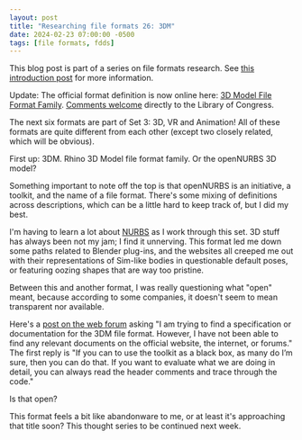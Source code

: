 ```yaml
---
layout: post
title: "Researching file formats 26: 3DM"
date: 2024-02-23 07:00:00 -0500
tags: [file formats, fdds]
---
```


This blog post is part of a series on file formats research. See [this introduction post](https://bits.ashleyblewer.com/blog/2023/08/04/researching-file-formats-library-of-congress-sustainability-of-digital-formats/) for more information.

Update: The official format definition is now online here: [3D Model File Format Family](https://www.loc.gov/preservation/digital/formats/fdd/fdd000601.shtml). [Comments welcome](https://www.loc.gov/preservation/digital/formats/contact_format.shtml) directly to the Library of Congress.

The next six formats are part of Set 3: 3D, VR and Animation! All of these formats are quite different from each other (except two closely related, which will be obvious).

First up: 3DM. Rhino 3D Model file format family. Or the openNURBS 3D model?

Something important to note off the top is that openNURBS is an initiative, a toolkit, and the name of a file format. There's some mixing of definitions across descriptions, which can be a little hard to keep track of, but I did my best.

I'm having to learn a lot about [NURBS](https://en.wikipedia.org/wiki/Non-uniform_rational_B-spline) as I work through this set. 3D stuff has always been not my jam; I find it unnerving. This format led me down some paths related to Blender plug-ins, and the websites all creeped me out with their representations of Sim-like bodies in questionable default poses, or featuring oozing shapes that are way too pristine. 

Between this and another format, I was really questioning what "open" meant, because according to some companies, it doesn't seem to mean transparent nor available.

Here's a [post on the web forum](https://discourse.mcneel.com/t/i-am-looking-for-a-3dm-file-format-description/158947) asking "I am trying to find a specification or documentation for the 3DM file format. However, I have not been able to find any relevant documents on the official website, the internet, or forums." The first reply is "If you can to use the toolkit as a black box, as many do I’m sure, then you can do that. If you want to evaluate what we are doing in detail, you can always read the header comments and trace through the code."

Is that open?

This format feels a bit like abandonware to me, or at least it's approaching that title soon? This thought series to be continued next week.